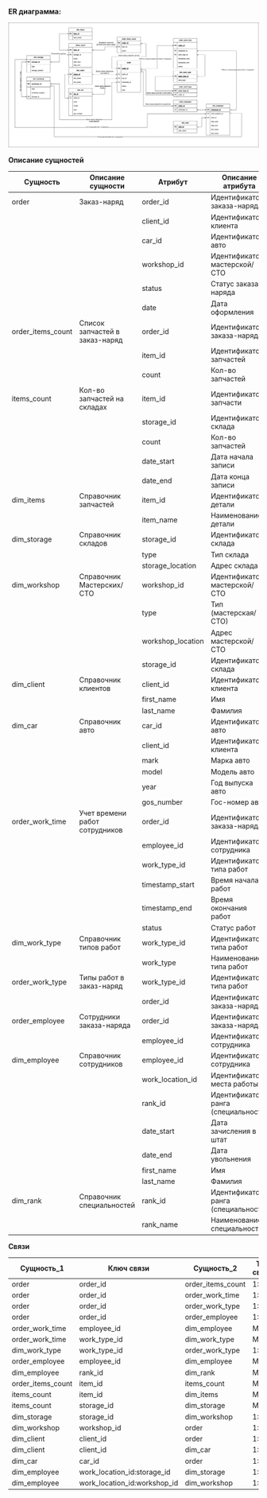 ﻿**ER диаграмма:**

![Image alt](https://github.com/dmatwe/projects/blob/main/OTUS_SA_BASIC/4.%20ER_диаграмма/ER_диаграмма.png)

**Описание сущностей**

| Сущность          | Описание сущности              | Атрибут           | Описание атрибута                   |
| ----------------- | ------------------------------ | ----------------- | ----------------------------------- |
| order             | Заказ-наряд                    | order_id          | Идентификатор заказа-наряда         |
|                   |                                | client_id         | Идентификатор клиента               |
|                   |                                | car_id            | Идентификатор авто                  |
|                   |                                | workshop_id       | Идентификатор мастерской/СТО        |
|                   |                                | status            | Статус заказа-наряда                |
|                   |                                | date              | Дата оформления                     |
| order_items_count | Список запчастей в заказ-наряд | order_id          | Идентификатор заказа-наряда         |
|                   |                                | item_id           | Идентификатор запчастей             |
|                   |                                | count             | Кол-во запчастей                    |
| items_count       | Кол-во запчастей на складах    | item_id           | Идентификатор запчасти              |
|                   |                                | storage_id        | Идентификатор склада                |
|                   |                                | count             | Кол-во запчастей                    |
|                   |                                | date_start        | Дата начала записи                  |
|                   |                                | date_end          | Дата конца записи                   |
| dim_items         | Справочник запчастей           | item_id           | Идентификатор детали                |
|                   |                                | item_name         | Наименование детали                 |
| dim_storage       | Справочник складов             | storage_id        | Идентификатор склада                |
|                   |                                | type              | Тип склада                          |
|                   |                                | storage_location  | Адрес склада                        |
| dim_workshop      | Справочник Мастерских/СТО      | workshop_id       | Идентификатор мастерской/СТО        |
|                   |                                | type              | Тип (мастерская/СТО)                |
|                   |                                | workshop_location | Адрес мастерской/СТО                |
|                   |                                | storage_id        | Идентификатор склада                |
| dim_client        | Справочник клиентов            | client_id         | Идентификатор клиента               |
|                   |                                | first_name        | Имя                                 |
|                   |                                | last_name         | Фамилия                             |
| dim_car           | Справочник авто                | car_id            | Идентификатор авто                  |
|                   |                                | client_id         | Идентификатор клиента               |
|                   |                                | mark              | Марка авто                          |
|                   |                                | model             | Модель авто                         |
|                   |                                | year              | Год выпуска авто                    |
|                   |                                | gos_number        | Гос-номер авто                      |
| order_work_time   | Учет времени работ сотрудников | order_id          | Идентификатор заказа-наряда         |
|                   |                                | employee_id       | Идентификатор сотрудника            |
|                   |                                | work_type_id      | Идентификатор типа работ            |
|                   |                                | timestamp_start   | Время начала работ                  |
|                   |                                | timestamp_end     | Время окончания работ               |
|                   |                                | status            | Статус работ                        |
| dim_work_type     | Справочник типов работ         | work_type_id      | Идентификатор типа работ            |
|                   |                                | work_type         | Наименование типа работ             |
| order_work_type   | Типы работ в заказ-наряд       | work_type_id      | Идентификатор типа работ            |
|                   |                                | order_id          | Идентификатор заказа-наряда         |
| order_employee    | Сотрудники заказа-наряда       | order_id          | Идентификатор заказа-наряда         |
|                   |                                | employee_id       | Идентификатор сотрудника            |
| dim_employee      | Справочник сотрудников         | employee_id       | Идентификатор сотрудника            |
|                   |                                | work_location_id  | Идентификатор места работы          |
|                   |                                | rank_id           | Идентификатор ранга (специальность) |
|                   |                                | date_start        | Дата зачисления в штат              |
|                   |                                | date_end          | Дата увольнения                     |
|                   |                                | first_name        | Имя                                 |
|                   |                                | last_name         | Фамилия                             |
| dim_rank          | Справочник специальностей      | rank_id           | Идентификатор ранга (специальность) |
|                   |                                | rank_name         | Наименование специальности          |


**Связи**

| Сущность_1        | Ключ связи                   | Сущность_2        | Тип связи |
| ----------------- | ---------------------------- | ----------------- | --------- |
| order             | order_id                     | order_items_count | 1:M       |
| order             | order_id                     | order_work_time   | 1:M       |
| order             | order_id                     | order_work_type   | 1:M       |
| order             | order_id                     | order_employee    | 1:M       |
| order_work_time   | employee_id                  | dim_employee      | M:1       |
| order_work_time   | work_type_id                 | dim_work_type     | M:1       |
| dim_work_type     | work_type_id                 | order_work_type   | 1:M       |
| order_employee    | employee_id                  | dim_employee      | M:1       |
| dim_employee      | rank_id                      | dim_rank          | M:1       |
| order_items_count | item_id                      | items_count       | M:M       |
| items_count       | item_id                      | dim_items         | M:1       |
| items_count       | storage_id                   | dim_storage       | M:1       |
| dim_storage       | storage_id                   | dim_workshop      | 1:1       |
| dim_workshop      | workshop_id                  | order             | 1:M       |
| dim_client        | client_id                    | order             | 1:M       |
| dim_client        | client_id                    | dim_car           | 1:M       |
| dim_car           | car_id                       | order             | 1:M       |
| dim_employee      | work_location_id:storage_id  | dim_storage       | 1:1       |
| dim_employee      | work_location_id:workshop_id | dim_workshop      | 1:1       |
